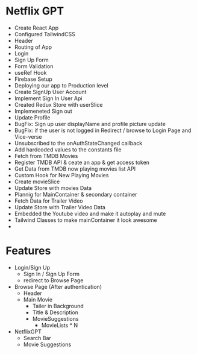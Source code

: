 # Netflix GPT

- Create React App
- Configured TailwindCSS
- Header
- Routing of App
- Login
- Sign Up Form
- Form Validation
- useRef Hook
- Firebase Setup
- Deploying our app to Production level
- Create SignUp User Account
- Implement Sign In User Api
- Created Redux Store with userSlice
- Implemeneted Sign out 
- Update Profile
- BugFix: Sign up user displayName and profile picture update
- BugFix: if the user is not logged in Redirect / browse to Login Page and Vice-verse
- Unsubscribed to the onAuthStateChanged callback
- Add hardcoded values to the constants file
- Fetch from TMDB Movies
- Register TMDB API & ceate an app & get access token
- Get Data from TMDB now playing movies list API
- Custom Hook for New Playing Movies
- Create movieSlice
- Update Store with movies Data
- Plannig for MainContainer & secondary container
- Fetch Data for Trailer Video
- Update Store with Trailer Video Data
- Embedded the Youtube video and make it autoplay and mute
- Tailwind Classes to make mainContainer it look awesome
- 

# Features

- Login/Sign Up
    - Sign In / Sign Up Form
    - redirect to Browse Page
- Browse Page (After authentication)
    - Header
    - Main Movie
        - Tailer in Background
        - Title & Description
        - MovieSuggestions
            - MovieLists * N
- NetflixGPT
    - Search Bar
    - Movie Suggestions
